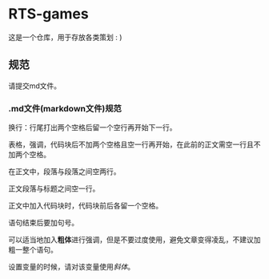 RTS-games
=

这是一个仓库，用于存放各类策划 : )

## 规范
请提交md文件。

### .md文件(markdown文件)规范

换行：行尾打出两个空格后留一个空行再开始下一行。  

表格，强调，代码块后不加两个空格且空一行再开始，在此前的正文需空一行且不加两个空格。  

在正文中，段落与段落之间空两行。  

正文段落与标题之间空一行。  

正文中加入代码块时，代码块前后各留一个空格。

语句结束后要加句号。

可以适当地加入**粗体**进行强调，但是不要过度使用，避免文章变得凌乱，不建议加粗一整个语句。

设置变量的时候，请对该变量使用*斜体*。
